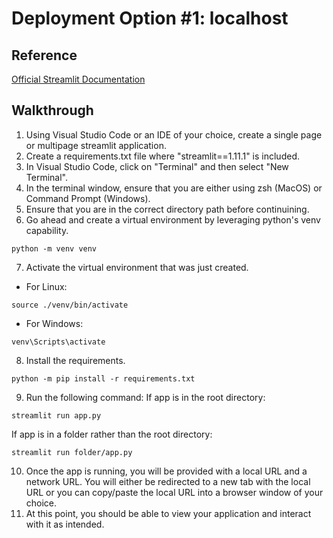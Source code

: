 # Deployment Option #1: localhost
## Reference
[Official Streamlit Documentation](https://docs.streamlit.io/library/get-started/main-concepts)

## Walkthrough
1. Using Visual Studio Code or an IDE of your choice, create a single page or multipage streamlit application.
2. Create a requirements.txt file where "streamlit==1.11.1" is included.
3. In Visual Studio Code, click on "Terminal" and then select "New Terminal".
4. In the terminal window, ensure that you are either using zsh (MacOS) or Command Prompt (Windows).
5. Ensure that you are in the correct directory path before continuining.
6. Go ahead and create a virtual environment by leveraging python's venv capability. 
```
python -m venv venv
```
7. Activate the virtual environment that was just created. </br>
- For Linux:
```
source ./venv/bin/activate
```
- For Windows:
```
venv\Scripts\activate
```
8. Install the requirements.
```
python -m pip install -r requirements.txt
```
9. Run the following command:
If app is in the root directory:
```
streamlit run app.py
```
If app is in a folder rather than the root directory:
```
streamlit run folder/app.py
```
10. Once the app is running, you will be provided with a local URL and a network URL. You will either be redirected to a new tab with the local URL or you can copy/paste the local URL into a browser window of your choice. 
11. At this point, you should be able to view your application and interact with it as intended.
